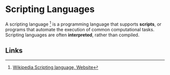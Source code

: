# Scripting Languages

A scripting language [^1] is a programming language that supports **scripts**, or programs that automate the execution of common computational tasks. Scripting languages are often **interpreted**, rather than compiled. 

## Links

[^1]: [Wikipedia Scripting language, Website](https://en.wikipedia.org/wiki/Scripting_language)
